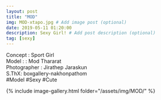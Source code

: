 ```yaml
---
layout: post
title: "MOD"
img: MOD-xtapo.jpg # Add image post (optional)
date: 2019-05-11 01:20:00
description: Sexy Girl! # Add post description (optional)
tag: [sexy]
---
```

Concept : Sport Girl  
Model : : Mod Thararat  
Photographer : Jirathep Jaraskun  
S.ThX: boxgallery-nakhonpathom  
#Model #Sexy #Cute

{% include image-gallery.html folder="/assets/img/MOD/" %}
